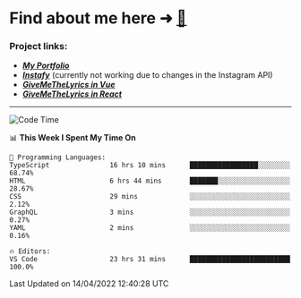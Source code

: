 # Find about me here ➜ [🧑](https://pauabella.dev)

### Project links:
- ***[My Portfolio](https://pauabella.dev)***
- ***[Instafy](https://instafy.me)*** (currently not working due to changes in the Instagram API)
- ***[GiveMeTheLyrics in Vue](https://lyrics.pauabella.dev)***
- ***[GiveMeTheLyrics in React](https://pauabella.dev/GiveMeTheLyrics)***

---
<!--START_SECTION:waka-->
![Code Time](http://img.shields.io/badge/Code%20Time-953%20hrs%2035%20mins-blue)

📊 **This Week I Spent My Time On** 

```text
💬 Programming Languages: 
TypeScript               16 hrs 10 mins      █████████████████░░░░░░░░   68.74% 
HTML                     6 hrs 44 mins       ███████░░░░░░░░░░░░░░░░░░   28.67% 
CSS                      29 mins             ░░░░░░░░░░░░░░░░░░░░░░░░░   2.12% 
GraphQL                  3 mins              ░░░░░░░░░░░░░░░░░░░░░░░░░   0.27% 
YAML                     2 mins              ░░░░░░░░░░░░░░░░░░░░░░░░░   0.16%

🔥 Editors: 
VS Code                  23 hrs 31 mins      █████████████████████████   100.0%

```


 Last Updated on 14/04/2022 12:40:28 UTC
<!--END_SECTION:waka-->
